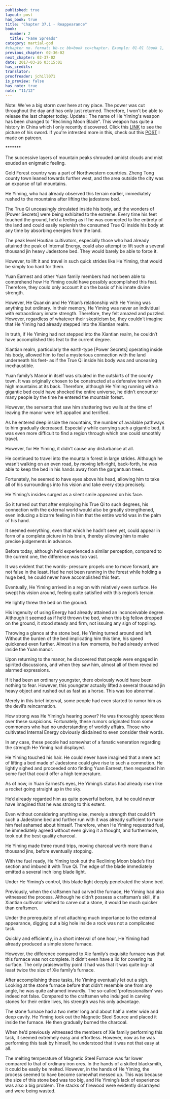 ```yaml
---
published: true
layout: post
has_book: true
title: "Chapter 37.1 - Reappearance"
book:
  number: 2
  title: "Fame Spreads"
category: martial-god
#chapter no. format: bb-cc bb=book cc=chapter. Example: 01-01 (book 1, chapter 1)
previous_chapter: 02-36-02
next_chapter: 02-37-02
date: 2017-03-26 03:15:01 
has_credits:
translator:
proofreader: jchill071
is_preview: false
has_note: true
note: "11/12"
---
```

Note: We've a big storm over here at my place. The power was cut throughout the day and has only just returned. Therefore, I won't be able to release the last chapter today. 
Update : The name of He Yiming's weapon has been changed to "Reclining Moon Blade". This weapon has quite a history in China which I only recently discovered. Click this [LINK](https://www.patreon.com/martialgod) to see the picture of his sword. If you're intrested more in this, check out this [POST](https://www.patreon.com/posts/he-yimings-8552337) I made on patreon. 

\*\*\*\*\*\*\*

The successive layers of mountain peaks shrouded amidst clouds and mist exuded an enigmatic feeling.

Gold Forest country was a part of Northwestern countries. Zheng Tong county town leaned towards further west, and the area outside the city was an expanse of tall mountains.

He Yiming, who had already observed this terrain earlier, immediately rushed to the mountains after lifting the jadestone bed.

The True Qi unceasingly circulated inside his body, and the wonders of [Power Secrets] were being exhibited to the extreme. Every time his feet touched the ground, he’d a feeling as if he was connected to the entirety of the land and could easily replenish the consumed True Qi inside his body at any time by absorbing energies from the land.

The peak level Houtian cultivators, especially those who had already attained the peak of Internal Energy, could also attempt to lift such a several thousand jin heavy Jadestone bed. They would barely be able to force it.

However, to lift it and travel in such quick strides like He Yiming, that would be simply too hard for them.

Yuan Earnest and other Yuan family members had not been able to comprehend how He Yiming could have possibly accomplished this feat. Therefore, they could only account it on the basis of his innate divine strength.

However, He Quanxin and He Yitian’s relationship with He Yiming was anything but ordinary. In their memory, He Yiming was never an individual with extraordinary innate strength. Therefore, they felt amazed and puzzled. However, regardless of whatever their skepticism be, they couldn’t imagine that He Yiming had already stepped into the Xiantian realm.

In truth, if He Yiming had not stepped into the Xiantian realm, he couldn’t have accomplished this feat to the current degree.

Xiantian realm, particularly the earth-type [Power Secrets] operating inside his body, allowed him to feel a mysterious connection with the land underneath his feet- as if the True Qi inside his body was and unceasing inexhaustible.

Yuan family’s Manor in itself was situated in the outskirts of the county town. It was originally chosen to be constructed at a defensive terrain with high mountains at its back. Therefore, although He Yiming running with a gigantic bed could have shocked the entire universe, he didn’t encounter many people by the time he entered the mountain forest.

However, the servants that saw him shattering two walls at the time of leaving the manor were left appalled and terrified.

As he entered deep inside the mountains, the number of available pathways to him gradually decreased. Especially while carrying such a gigantic bed, it was even more difficult to find a region through which one could smoothly travel.

However, for He Yiming, it didn’t cause any disturbance at all.

He continued to travel into the mountain forest in large strides. Although he wasn’t walking on an even road, by moving left-right, back-forth, he was able to keep the bed in his hands away from the gargantuan trees.

Fortunately, he seemed to have eyes above his head, allowing him to take all of his surroundings into his vision and take every step precisely.

He Yiming’s insides surged as a silent smile appeared on his face.

So it turned out that after employing his True Qi to such degrees, his connection with the external world would also be greatly strengthened, even inducing a bizarre feeling in him that the entire world was in the palm of his hand.

It seemed everything, even that which he hadn’t seen yet, could appear in form of a complete picture in his brain, thereby allowing him to make precise judgements in advance.

Before today, although he’d experienced a similar perception, compared to the current one, the difference was too vast.

It was evident that the words- pressure propels one to move forward, are not false in the least. Had he not been running in the forest while holding a huge bed, he could never have accomplished this feat.

Eventually, He Yiming arrived in a region with relatively even surface. He swept his vision around, feeling quite satisfied with this region’s terrain.

He lightly threw the bed on the ground.

His ingenuity of using Energy had already attained an inconceivable degree. Although it seemed as if he’d thrown the bed, when this big fellow dropped on the ground, it stood steady and firm, not issuing any sign of toppling.

Throwing a glance at the stone bed, He Yiming turned around and left. Without the burden of the bed implicating him this time, his speed quickened even further. Almost in a few moments, he had already arrived inside the Yuan manor.

Upon returning to the manor, he discovered that people were engaged in spirited discussions, and when they saw him, almost all of them revealed alarmed expressions.

If it had been an ordinary youngster, there obviously would have been nothing to fear. However, this youngster actually lifted a several thousand jin heavy object and rushed out as fast as a horse. This was too abnormal.

Merely in this brief interval, some people had even started to rumor him as the devil’s reincarnation.

How strong was He Yiming’s hearing power? He was thoroughly speechless over these suspicions. Fortunately, these rumors originated from some commoners who had no understanding of worldly affairs. Those who cultivated Internal Energy obviously disdained to even consider their words.

In any case, these people had somewhat of a fanatic veneration regarding the strength He Yiming had displayed.

He Yiming touched his hair. He could never have imagined that a mere act of lifting a bed made of Jadestone could give rise to such a commotion. He lightly sighed and proceeded onto finding Yuan Earnest, then requested him some fuel that could offer a high temperature.

As of now, in Yuan Earnest’s eyes, He Yiming’s status had already risen like a rocket going straight up in the sky.

He’d already regarded him as quite powerful before, but he could never have imagined that he was strong to this extent.

Even without considering anything else, merely a strength that could lift such a Jadestone bed and further run with it was already sufficient to make him feel ashamed about himself. Therefore, when He Yiming requested fuel, he immediately agreed without even giving it a thought, and furthermore, took out the best quality charcoal.

He Yiming made three round trips, moving charcoal worth more than a thousand jins, before eventually stopping.

With the fuel ready, He Yiming took out the Reclining Moon blade’s first section and imbued it with True Qi. The edge of the blade immediately emitted a several inch long blade light.

Under He Yiming’s control, this blade light deeply penetrated the stone bed.

Previously, when the craftsmen had carved the furnace, He Yiming had also witnessed the process. Although he didn’t possess a craftsman’s skill, if a Xiantian cultivator wished to carve out a stone, it would be much quicker than craftsmen.

Under the prerequisite of not attaching much importance to the external appearance, digging out a big hole inside a rock was not a complicated task.

Quickly and efficiently, in a short interval of one hour, He Yiming had already produced a simple stone furnace.

However, the difference compared to Xie family’s exquisite furnace was that this furnace was not complete. It didn’t even have a lid for covering its surface. The only praiseworthy point it had was that it was quite big- at least twice the size of Xie family’s furnace.

After accomplishing these tasks, He Yiming eventually let out a sigh. Looking at the stone furnace before that didn’t resemble one from any angle, he was quite ashamed inwardly. The so-called ‘professionalism’ was indeed not false. Compared to the craftsmen who indulged  in carving stones for their entire lives, his strength was his only advantage.

The stone furnace had a two meter long and about half a meter wide and deep cavity. He Yiming took out the Magnetic Steel Source and placed it inside the furnace. He then gradually burned the charcoal.

When he’d previously witnessed the members of Xie family performing this task, it seemed extremely easy and effortless. However, now as he was performing this task by himself, he understood that it was not that easy at all.

The melting temperature of Magnetic Steel Furnace was far lower compared to that of ordinary iron ores. In the hands of a skilled blacksmith, it could be easily be melted. However, in the hands of He Yiming, the process seemed to have become somewhat messed up. This was because the size of this stone bed was too big, and He Yiming’s lack of experience was also a big problem. The stacks of firewood were evidently disarrayed and were being wasted. 
